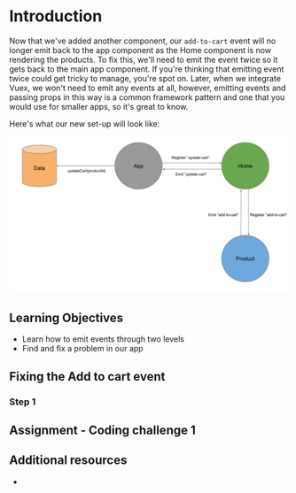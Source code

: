 # Introduction

Now that we've added another component, our `add-to-cart` event will no longer emit back to the app component as the Home component is now rendering the products. To fix this, we'll need to emit the event twice so it gets back to the main app component. If you're thinking that emitting event twice could get tricky to manage, you're spot on. Later, when we integrate Vuex, we won't need to emit any events at all, however, emitting events and passing props in this way is a common framework pattern and one that you would use for smaller apps, so it's great to know.

Here's what our new set-up will look like:

<img src="https://raw.githubusercontent.com/MultiverseLearningProducts/curriculum/871f287fee07c247e47db43cf16b39914623b933/assets/images/mod1_event_emitting_home.svg" title="Module 1 - Emitting events" alt="Module 1 - Emitting events">

## Learning Objectives

- Learn how to emit events through two levels
- Find and fix a problem in our app

## Fixing the Add to cart event

### Step 1

## Assignment - Coding challenge 1

## Additional resources

- []()
